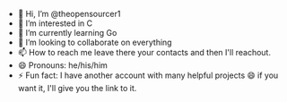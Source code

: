 - 👋 Hi, I’m @theopensourcer1
- 👀 I’m interested in C
- 🌱 I’m currently learning Go
- 💞️ I’m looking to collaborate on everything
- 📫 How to reach me <raise an issue on theopensourcer1 repo> leave there your contacts and then I'll reachout.
- 😄 Pronouns: he/his/him
- ⚡ Fun fact: I have another account with many helpful projects 😄 if you want it, <raise an issue on theopensourcer1 repo> I'll give you the link to it.

<!---
theopensourcer1/theopensourcer1 is a ✨ special ✨ repository because its `README.md` (this file) appears on your GitHub profile.
You can click the Preview link to take a look at your changes.
--->
